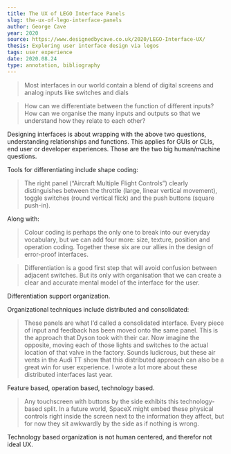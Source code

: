 ```yaml
---
title: The UX of LEGO Interface Panels
slug: the-ux-of-lego-interface-panels
author: George Cave
year: 2020
source: https://www.designedbycave.co.uk/2020/LEGO-Interface-UX/
thesis: Exploring user interface design via legos
tags: user experience
date: 2020.08.24
type: annotation, bibliography
---
```



> Most interfaces in our world contain a blend of digital screens and analog inputs like switches and dials

> How can we differentiate between the function of different inputs?
> How can we organise the many inputs and outputs so that we understand how they relate to each other?

Designing interfaces is about wrapping with the above two questions, understanding relationships and functions. This applies for GUIs or CLIs, end user or developer experiences. Those are the two big human/machine questions. 

Tools for differentiating include shape coding:

> The right panel (“Aircraft Multiple Flight Controls”) clearly distinguishes between the throttle (large, linear vertical movement), toggle switches (round vertical flick) and the push buttons (square push-in).

Along with:

> Colour coding is perhaps the only one to break into our everyday vocabulary, but we can add four more: size, texture, position and operation coding. Together these six are our allies in the design of error-proof interfaces.

> Differentiation is a good first step that will avoid confusion between adjacent switches. But its only with organisation that we can create a clear and accurate mental model of the interface for the user.

Differentiation support organization. 

Organizational techniques include distributed and consolidated:

> These panels are what I’d called a consolidated interface. Every piece of input and feedback has been moved onto the same panel. This is the approach that Dyson took with their car. Now imagine the opposite, moving each of those lights and switches to the actual location of that valve in the factory. Sounds ludicrous, but these air vents in the Audi TT show that this distributed approach can also be a great win for user experience. I wrote a lot more about these distributed interfaces last year.

Feature based, operation based, technology based. 

> Any touchscreen with buttons by the side exhibits this technology-based split. In a future world, SpaceX might embed these physical controls right inside the screen next to the information they affect, but for now they sit awkwardly by the side as if nothing is wrong.

Technology based organization is not human centered, and therefor not ideal UX. 